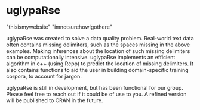 # uglypaRse

"thisismywebsite"
"imnotsurehowIgothere"

uglypaRse was created to solve a data quality problem. Real-world text data often contains missing delimiters, such as the spaces missing in the above examples. Making inferences about the location of such missing delimiters can be computationally intensive. uglypaRse implements an efficient algorithm in c++ (using Rcpp) to predict the location of missing delimiters. It also contains functions to aid the user in building domain-specific training corpora, to account for jargon.

uglypaRse is still in development, but has been functional for our group. Please feel free to reach out if it could be of use to you. A refined version will be published to CRAN in the future.

